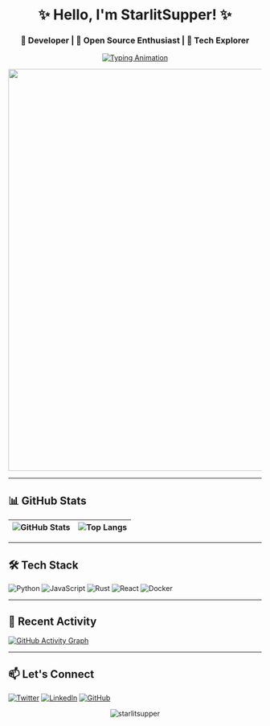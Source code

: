 <h1 align="center">✨ Hello, I'm StarlitSupper! ✨</h1>
<h3 align="center">🔭 Developer | 🌌 Open Source Enthusiast | 🚀 Tech Explorer</h3>

<p align="center">
  <a href="https://github.com/starlitsupper"><img src="https://readme-typing-svg.herokuapp.com?font=Fira+Code&size=24&duration=3000&color=7F00FF&width=550&lines=Welcome+to+my+GitHub+Profile!;Let's+build+something+awesome+%3A\)" alt="Typing Animation" /> </a>
</p>

<p align="center">
  <a href="https://github.com/starlitsupper">
    <img src="https://github-profile-3d-contrib.vercel.app/view?username=starlitsupper&theme=radical" onerror="this.parentElement.style.display='none'" width="800" />
  </a>
</p>

---

## **📊 GitHub Stats**
| ![GitHub Stats](https://github-readme-stats.vercel.app/api?username=starlitsupper&show_icons=true&theme=radical&hide_border=true) | ![Top Langs](https://github-readme-stats.vercel.app/api/top-langs/?username=starlitsupper&layout=compact&theme=radical&hide_border=true) |
|----------------------------------------------------------------------------------------------------------------------------------|----------------------------------------------------------------------------------------------------------------------------------------|

---

## **🛠️ Tech Stack**
![Python](https://img.shields.io/badge/Python-3776AB?style=for-the-badge&logo=python&logoColor=white)
![JavaScript](https://img.shields.io/badge/JavaScript-F7DF1E?style=for-the-badge&logo=javascript&logoColor=black)
![Rust](https://img.shields.io/badge/Rust-000000?style=for-the-badge&logo=rust&logoColor=white)
![React](https://img.shields.io/badge/React-61DAFB?style=for-the-badge&logo=react&logoColor=black)
![Docker](https://img.shields.io/badge/Docker-2496ED?style=for-the-badge&logo=docker&logoColor=white)

---

## **🌌 Recent Activity**
[![GitHub Activity Graph](https://github-readme-activity-graph.vercel.app/graph?username=starlitsupper&theme=github-dark)](https://github.com/starlitsupper)

---

## **📫 Let's Connect**
[![Twitter](https://img.shields.io/badge/Twitter-1DA1F2?style=for-the-badge&logo=twitter&logoColor=white)](https://twitter.com/你的Twitter)
[![LinkedIn](https://img.shields.io/badge/LinkedIn-0077B5?style=for-the-badge&logo=linkedin&logoColor=white)](https://linkedin.com/in/你的LinkedIn)
[![GitHub](https://img.shields.io/badge/GitHub-181717?style=for-the-badge&logo=github&logoColor=white)](https://github.com/starlitsupper)

<p align="center">
  <img src="https://komarev.com/ghpvc/?username=starlitsupper&label=Profile%20Views&color=7F00FF&style=flat" alt="starlitsupper" />
</p>
